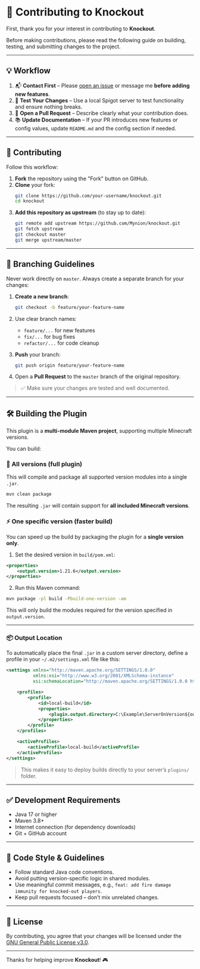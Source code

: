 # 🤝 Contributing to Knockout

First, thank you for your interest in contributing to **Knockout**.

Before making contributions, please read the following guide on building, testing, and submitting changes to the project.

---

## 💡 Workflow

1. 📬 **Contact First** – Please [open an issue](https://github.com/Mynion/Knockout/issues) or message me **before adding new features**.
2. 🧪 **Test Your Changes** – Use a local Spigot server to test functionality and ensure nothing breaks.
3. 🔁 **Open a Pull Request** – Describe clearly what your contribution does.
4. 📚 **Update Documentation** – If your PR introduces new features or config values, update `README.md` and the config section if needed.

---

## 🔁 Contributing

Follow this workflow:

1. **Fork** the repository using the "Fork" button on GitHub.
2. **Clone** your fork:
   ```bash
   git clone https://github.com/your-username/knockout.git
   cd knockout
   ```
3. **Add this repository as upstream** (to stay up to date):
   ```bash
   git remote add upstream https://github.com/Mynion/knockout.git
   git fetch upstream
   git checkout master
   git merge upstream/master
   ```

---

## 🧵 Branching Guidelines

Never work directly on `master`. Always create a separate branch for your changes:

1. **Create a new branch**:
   ```bash
   git checkout -b feature/your-feature-name
   ```

2. Use clear branch names:
   - `feature/...` for new features
   - `fix/...` for bug fixes
   - `refactor/...` for code cleanup

3. **Push** your branch:
   ```bash
   git push origin feature/your-feature-name
   ```

4. Open a **Pull Request** to the `master` branch of the original repository.

> ✅ Make sure your changes are tested and well documented.

---

## 🛠️ Building the Plugin

This plugin is a **multi-module Maven project**, supporting multiple Minecraft versions.

You can build:

### 🔄 All versions (full plugin)

This will compile and package all supported version modules into a single `.jar`.

```bash
mvn clean package
```

The resulting `.jar` will contain support for **all included Minecraft versions**.

### ⚡ One specific version (faster build)

You can speed up the build by packaging the plugin for a **single version only**.

1. Set the desired version in `build/pom.xml`:

```xml
<properties>
    <output.version>1.21.6</output.version>
</properties>
```

2. Run this Maven command:

```bash
mvn package -pl build -Pbuild-one-version -am
```

This will only build the modules required for the version specified in `output.version`.

---

### 📦 Output Location

To automatically place the final `.jar` in a custom server directory, define a profile in your `~/.m2/settings.xml` file like this:

```xml
<settings xmlns="http://maven.apache.org/SETTINGS/1.0.0"
          xmlns:xsi="http://www.w3.org/2001/XMLSchema-instance"
          xsi:schemaLocation="http://maven.apache.org/SETTINGS/1.0.0 http://maven.apache.org/xsd/settings-1.0.0.xsd">

    <profiles>
        <profile>
            <id>local-build</id>
            <properties>
                <plugin.output.directory>C:\Example\ServerOnVersion${output.version}\plugins</plugin.output.directory>   <!--Set your output path here-->
            </properties>
        </profile>
    </profiles>

    <activeProfiles>
        <activeProfile>local-build</activeProfile>
    </activeProfiles>
</settings>
```

> This makes it easy to deploy builds directly to your server’s `plugins/` folder.

---

## ✅ Development Requirements

- Java 17 or higher
- Maven 3.8+
- Internet connection (for dependency downloads)
- Git + GitHub account

---

## 🧼 Code Style & Guidelines

- Follow standard Java code conventions.
- Avoid putting version-specific logic in shared modules.
- Use meaningful commit messages, e.g., `feat: add fire damage immunity for knocked-out players`.
- Keep pull requests focused – don’t mix unrelated changes.

---

## 📜 License

By contributing, you agree that your changes will be licensed under the [GNU General Public License v3.0](LICENSE).

---

Thanks for helping improve **Knockout**! 🎮
